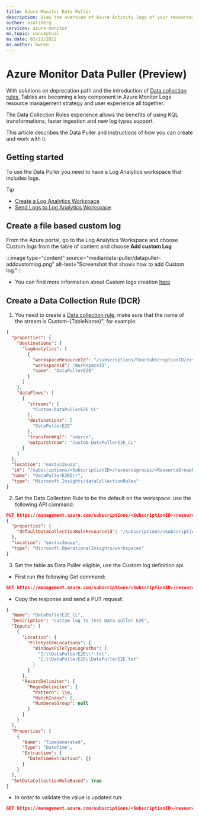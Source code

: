 ```yaml
---
title: Azure Monitor Data Puller
description: View the overview of Azure Activity logs of your resources
author: osalzberg
services: azure-monitor
ms.topic: conceptual
ms.date: 03/21/2022
ms.author: bwren
---
```

# Azure Monitor Data Puller (Preview)
With solutions on deprecation path and the introduction of [Data collection rules](https://docs.microsoft.com/azure/azure-monitor/essentials/data-collection-rule-overview), Tables are becoming a key component in Azure Monitor Logs resource management strategy and user experience all together.

The Data Collection Rules experience allows the benefits of using KQL transformations, faster ingestion and new log types support.

This article describes the Data Puller and instructions of how you can create and work with it.

## Getting started
To use the Data Puller you need to have a Log Analytics workspace that includes logs.
>[!tip] 
> * [Create a Log Analytics Workspace](https://docs.microsoft.com/azure/azure-monitor/logs/quick-create-workspace)
> * [Send Logs to Log Analytics Workspace](https://docs.microsoft.com/azure/azure-monitor/essentials/resource-logs#send-to-log-analytics-workspace)

## Create a file based custom log
From the Azure portal, go to the Log Analytics Workspace and choose Custom logs from the table of content and choose **Add custom Log**

:::image type="content" source="media/data-puller/datapuller-addcustomlog.png" alt-text="Screenshot that shows how to add Custom log.":::

* You can find more information about Custom logs creation [here](https://docs.microsoft.com/azure/azure-monitor/agents/data-sources-custom-logs)

## Create a Data Collection Rule (DCR)
1. You need to create a [Data collection rule](https://docs.microsoft.com/azure/azure-monitor/essentials/data-collection-rule-overview), make sure that the name of the stream is Custom-{TableName}", for example:

```json
{
  "properties": {
    "destinations": {
      "logAnalytics": [
        {
          "workspaceResourceId": "/subscriptions/YourSubscriptionID/resourcegroups/DataPuller-E2E-Tests/providers/Microsoft.OperationalInsights/workspaces/DataPullerE2E",
          "workspaceId": "WorkspaceID",
          "name": "DataPullerE2E"
        }
      ]
    },
    "dataFlows": [
      {
        "streams": [
          "Custom-DataPullerE2E_CL"
        ],
        "destinations": [
          "DataPullerE2E"
        ],
        "transformKql": "source",
        "outputStream": "Custom-DataPullerE2E_CL"
      }
    ]
  },
  "location": "eastus2euap",
  "id": "/subscriptions/<SubscriptionID>/resourcegroups/<ResourceGroupName>/providers/Microsoft.Insights/dataCollectionRules/DataPullerE2EDcr",
  "name": "DataPullerE2EDcr",
  "type": "Microsoft.Insights/dataCollectionRules"
}

```
2. Set the Data Collection Rule to be the default on the workspace. use the following API command:
```json
PUT https://management.azure.com/subscriptions/<SubscriptionID>/resourceGroups/<ResourceGroupName>/providers/Microsoft.OperationalInsights/workspaces/<WorkspaceName>?api-version=2015-11-01-preview
{
  "properties": {
    "defaultDataCollectionRuleResourceId": "/subscriptions/<SubscriptionID>/resourcegroups/<ResourceGroupName>/providers/Microsoft.Insights/dataCollectionRules/DataPullerE2EDcr"
  },
  "location": "eastus2euap",
  "type": "Microsoft.OperationalInsights/workspaces"
}

```
3. Set the table as Data Puller eligible, use the Custom log definition api.
* First run the following Get command:
```json
GET https://management.azure.com/subscriptions/<SubscriptionID>/resourcegroups/<ResourceGroupName>/providers/Microsoft.OperationalInsights/workspaces/DataPullerE2E/logsettings/customlogs/definitions/DataPullerE2E_CL?api-version=2020-08-01
```

* Copy the response and send a PUT request:
```JSON
{
  "Name": "DataPullerE2E_CL",
  "Description": "custom log to test Data puller E2E",
  "Inputs": [
    {
      "Location": {
        "FileSystemLocations": {
          "WindowsFileTypeLogPaths": [
            "C:\\DataPullerE2E\\*.txt",
            "C:\\DataPullerE2E\\DataPullerE2E.txt"
          ]
        }
      },
      "RecordDelimiter": {
        "RegexDelimiter": {
          "Pattern": \\n,
          "MatchIndex": 0,
          "NumberedGroup": null
        }
      }
    }
  ],
  "Properties": [
    {
      "Name": "TimeGenerated",
      "Type": "DateTime",
      "Extraction": {
        "DateTimeExtraction": {}
      }
    }
  ],
  "SetDataCollectionRuleBased": true 
}
```
 * In order to validate the value is updated run:
```json
GET https://management.azure.com/subscriptions/<SubscriptionID>/resourcegroups/<ResourceGroupName>/providers/microsoft.operationalinsights/workspaces/datapullere2e/datasources?api-version=2020-08-01&$filter=(kind%20eq%20'CustomLog')
```
